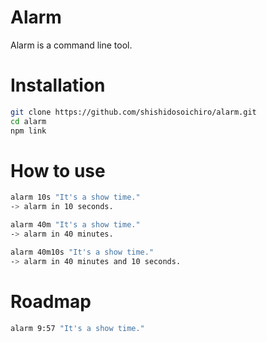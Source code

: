 # Alarm

Alarm is a command line tool.

# Installation

```sh
git clone https://github.com/shishidosoichiro/alarm.git
cd alarm
npm link
```

# How to use

```sh
alarm 10s "It's a show time."
-> alarm in 10 seconds.

alarm 40m "It's a show time."
-> alarm in 40 minutes.

alarm 40m10s "It's a show time."
-> alarm in 40 minutes and 10 seconds.
```


# Roadmap

```sh
alarm 9:57 "It's a show time."
```
